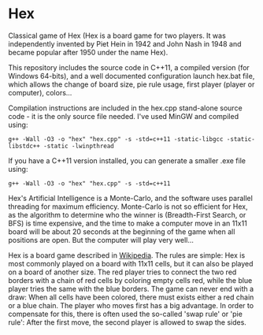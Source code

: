 # Hex
Classical game of Hex
(Hex is a board game for two players. It was independently invented by Piet Hein in 1942 and John Nash in 1948 and became popular after 1950 under the name Hex).

This repository includes the source code in C++11, a compiled version (for Windows 64-bits), and a well documented configuration launch hex.bat file, which allows the change of board size, pie rule usage, first player (player or computer), colors...

Compilation instructions are included in the hex.cpp stand-alone source code - it is the only source file needed. I've used MinGW and compiled using:

    g++ -Wall -O3 -o "hex" "hex.cpp" -s -std=c++11 -static-libgcc -static-libstdc++ -static -lwinpthread
If you have a C++11 version installed, you can generate a smaller .exe file using:

    g++ -Wall -O3 -o "hex" "hex.cpp" -s -std=c++11

Hex's Artificial Intelligence is a Monte-Carlo, and the software uses parallel threading for maximum efficiency. Monte-Carlo is not so efficient for Hex, as the algorithm to determine who the winner is (Breadth-First Search, or BFS) is time expensive, and the time to make a computer move in an 11x11 board will be about 20 seconds at the beginning of the game when all positions are open. But the computer will play very well...

Hex is a board game described in [Wikipedia](https://en.wikipedia.org/wiki/Hex_%28board_game%29). The rules are simple:
Hex is most commonly played on a board with 11x11 cells, but it can also be played on a board of another size. The red player tries to connect the two red borders with a chain of red cells by coloring empty cells red, while the blue player tries the same with the blue borders.
The game can never end with a draw: When all cells have been colored, there must exists either a red chain or a blue chain.
The player who moves first has a big advantage. In order to compensate for this, there is often used the so-called 'swap rule' or 'pie rule': After the first move, the second player is allowed to swap the sides.
